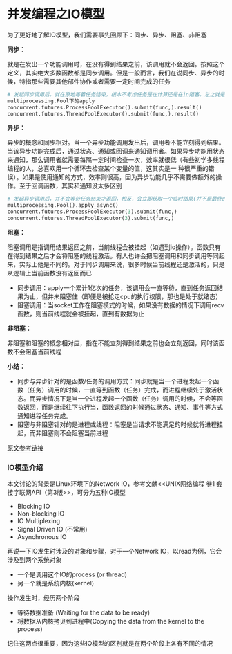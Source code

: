 # 并发编程之IO模型

为了更好地了解IO模型，我们需要事先回顾下：同步、异步、阻塞、非阻塞

**同步：**

就是在发出一个功能调用时，在没有得到结果之前，该调用就不会返回。按照这个定义，其实绝大多数函数都是同步调用。但是一般而言，我们在说同步、异步的时候，特指那些需要其他部件协作或者需要一定时间完成的任务

```python
# 发起同步调用后，就在原地等着任务结束，根本不考虑任务是在计算还是在io阻塞，总之就是一股脑地等任务结束
multiprocessing.Pool下的apply 
concurrent.futures.ProcessPoolExecutor().submit(func,).result()
concurrent.futures.ThreadPoolExecutor().submit(func,).result()
```

**异步：**

异步的概念和同步相对。当一个异步功能调用发出后，调用者不能立刻得到结果。当该异步功能完成后，通过状态、通知或回调来通知调用者。如果异步功能用状态来通知，那么调用者就需要每隔一定时间检查一次，效率就很低（有些初学多线程编程的人，总喜欢用一个循环去检查某个变量的值，这其实是一 种很严重的错误）。如果是使用通知的方式，效率则很高，因为异步功能几乎不需要做额外的操作。至于回调函数，其实和通知没太多区别

```python
# 发起异步调用后，并不会等待任务结束才返回，相反，会立即获取一个临时结果(并不是最终的结果，可能是封装好的一个对象)
multiprocessing.Pool().apply_async()
concurrent.futures.ProcessPoolExecutor(3).submit(func,)
concurrent.futures.ThreadPoolExecutor(3).submit(func,)
```

**阻塞：**

阻塞调用是指调用结果返回之前，当前线程会被挂起（如遇到io操作）。函数只有在得到结果之后才会将阻塞的线程激活。有人也许会把阻塞调用和同步调用等同起来，实际上他是不同的。对于同步调用来说，很多时候当前线程还是激活的，只是从逻辑上当前函数没有返回而已

* 同步调用：apply一个累计1亿次的任务，该调用会一直等待，直到任务返回结果为止，但并未阻塞住（即便是被抢走cpu的执行权限，那也是处于就绪态）
* 阻塞调用：当socket工作在阻塞模式的时候，如果没有数据的情况下调用recv函数，则当前线程就会被挂起，直到有数据为止

**非阻塞：**

非阻塞和阻塞的概念相对应，指在不能立刻得到结果之前也会立刻返回，同时该函数不会阻塞当前线程

**小结：**

* 同步与异步针对的是函数/任务的调用方式：同步就是当一个进程发起一个函数（任务）调用的时候，一直等到函数（任务）完成，而进程继续处于激活状态。而异步情况下是当一个进程发起一个函数（任务）调用的时候，不会等函数返回，而是继续往下执行当，函数返回的时候通过状态、通知、事件等方式通知进程任务完成。
* 阻塞与非阻塞针对的是进程或线程：阻塞是当请求不能满足的时候就将进程挂起，而非阻塞则不会阻塞当前进程

[原文参考链接](https://www.cnblogs.com/linhaifeng/articles/7430066.html#_label4)

### IO模型介绍

本文讨论的背景是Linux环境下的Network IO，参考文献&lt;&lt;UNIX网络编程 卷1 套接字联网API（第3版&gt;&gt;，可分为五种IO模型

* Blocking IO
* Non-blocking IO
* IO Multiplexing
* Signal Driven IO \(不常用\)
* Asynchronous IO

再说一下IO发生时涉及的对象和步骤，对于一个Network IO，以read为例，它会涉及到两个系统对象

* 一个是调用这个IO的process \(or thread\)
* 另一个就是系统内核\(kernel\)

操作发生时，经历两个阶段

* 等待数据准备 \(Waiting for the data to be ready\)
* 将数据从内核拷贝到进程中\(Copying the data from the kernel to the process\)

记住这两点很重要，因为这些IO模型的区别就是在两个阶段上各有不同的情况

